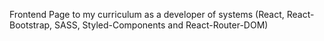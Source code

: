 Frontend Page to my curriculum as a developer of systems (React, React-Bootstrap, SASS, Styled-Components and React-Router-DOM)
